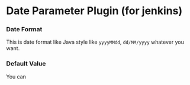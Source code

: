 # Date Parameter Plugin (for jenkins)

### Date Format

This is date format like Java style like `yyyyMMdd`, `dd/MM/yyyy` whatever you want.

### Default Value

You can
